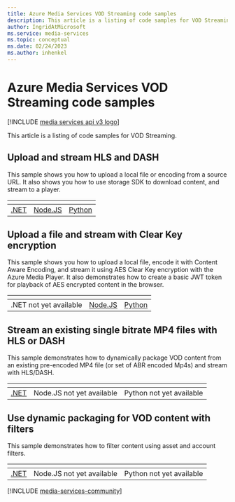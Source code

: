 ```yaml
---
title: Azure Media Services VOD Streaming code samples
description: This article is a listing of code samples for VOD Streaming.
author: IngridAtMicrosoft
ms.service: media-services
ms.topic: conceptual
ms.date: 02/24/2023
ms.author: inhenkel
---
```


# Azure Media Services VOD Streaming code samples

[!INCLUDE [media services api v3 logo](../includes/v3-hr.md)]

This article is a listing of code samples for VOD Streaming.

## Upload and stream HLS and DASH

This sample shows you how to upload a local file or encoding from a source URL. It also shows you how to use storage SDK to download content, and stream to a player.

| &#32; | &#32; | &#32; |
| ---- | ------- | ------ |
| [.NET](https://github.com/Azure-Samples/media-services-v3-dotnet/tree/main/Streaming/StreamHLSAndDASH) | [Node.JS](https://github.com/Azure-Samples/media-services-v3-node-tutorials/blob/main/Streaming/StreamFilesSample/index.ts) |  [Python](https://github.com/Azure-Samples/media-services-v3-python/blob/main/Streaming/StreamFilesSample/stream-files-helper.py) |

## Upload a file and stream with Clear Key encryption

This sample shows you how to upload a local file, encode it with Content Aware Encoding, and stream it using AES Clear Key encryption with the Azure Media Player. It also demonstrates how to create a basic JWT token for playback of AES encrypted content in the browser.

| &#32; | &#32; | &#32; |
| ---- | ------- | ------ |
| .NET not yet available | [Node.JS](https://github.com/Azure-Samples/media-services-v3-node-tutorials/blob/main/Streaming/StreamFileWithAESClearKey/index.ts) |  [Python](https://github.com/Azure-Samples/media-services-v3-python/blob/main/Streaming/StreamFilesWithDRM/stream-files-with-drm-helper.py) |

## Stream an existing single bitrate MP4 files with HLS or DASH

This sample demonstrates how to dynamically package VOD content from an existing pre-encoded MP4 file (or set of ABR encoded Mp4s) and stream with HLS/DASH.

| &#32; | &#32; | &#32; |
| ---- | ------- | ------ |
| [.NET](https://github.com/Azure-Samples/media-services-v3-dotnet/tree/main/Streaming/StreamExistingMp4) | Node.JS not yet available | Python not yet available |

## Use dynamic packaging for VOD content with filters

This sample demonstrates how to filter content using asset and account filters.

| &#32; | &#32; | &#32; |
| ---- | ------- | ------ |
| [.NET](https://github.com/Azure-Samples/media-services-v3-dotnet/tree/main/Streaming/AssetFilters) | Node.JS not yet available | Python not yet available |

[!INCLUDE [media-services-community](../includes/media-services-community.md)]
